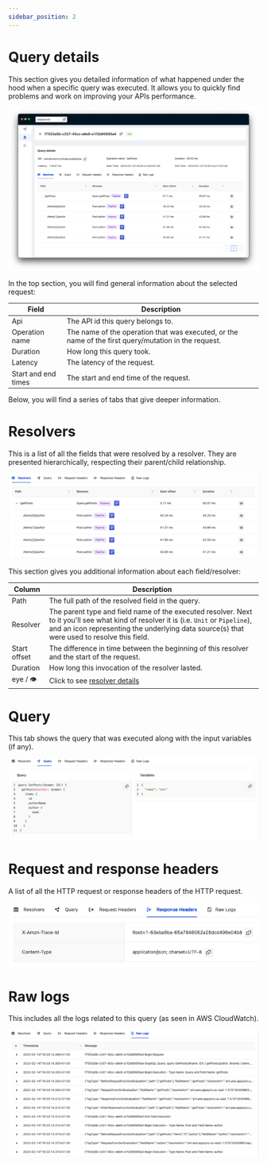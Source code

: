 ```yaml
---
sidebar_position: 2
---
```


# Query details

This section gives you detailed information of what happened under the hood when a specific query was executed. It allows you to quickly find problems and work on improving your APIs performance.

![Query Details](img/query-details.png)

In the top section, you will find general information about the selected request:

| Field | Description |
| -- | -- |
| Api |  The API id this query belongs to.
| Operation name |  The name of the operation that was executed, or the name of the first query/mutation in the request. |
| Duration |  How long this query took. |
| Latency | The latency of the request. |
| Start and end times |  The start and end time of the request. |

Below, you will find a series of tabs that give deeper information.

# Resolvers

This is a list of all the fields that were resolved by a resolver. They are presented hierarchically, respecting their parent/child relationship.

![Resolvers](img/resolvers.png)

This section gives you additional information about each field/resolver:

| Column | Description |
| ---  | --- | 
| Path|  The full path of the resolved field in the query. |
| Resolver| The parent type and field name of the executed resolver. Next to it you'll see what kind of resolver it is (i.e. `Unit` or `Pipeline`), and an icon representing the underlying data source(s) that were used to resolve this field. |
| Start offset| The difference in time between the beginning of this resolver and the start of the request.|
| Duration| How long this invocation of the resolver lasted.|
| eye / 👁 | Click to see [resolver details](./resolver-details) |

# Query

This tab shows the query that was executed along with the input variables (if any).

![Query](img/query.png)

# Request and response headers

A list of all the HTTP request or response headers of the HTTP request.

![Headers](img/headers.png)

# Raw logs
This includes all the logs related to this query (as seen in AWS CloudWatch).

![Raw logs](img/raw-logs.png)
